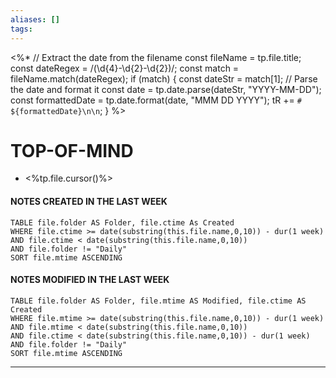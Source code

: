 ```yaml
---
aliases: []
tags: 
---
```


<%*
// Extract the date from the filename
const fileName = tp.file.title;
const dateRegex = /(\d{4}-\d{2}-\d{2})/;
const match = fileName.match(dateRegex);
if (match) {
  const dateStr = match[1];
  // Parse the date and format it
  const date = tp.date.parse(dateStr, "YYYY-MM-DD");
  const formattedDate = tp.date.format(date, "MMM DD YYYY");
  tR += `# ${formattedDate}\n\n`;
}
%>


# TOP-OF-MIND
- <%tp.file.cursor()%> 
#### NOTES CREATED IN THE LAST WEEK
``` dataview
TABLE file.folder AS Folder, file.ctime As Created
WHERE file.ctime >= date(substring(this.file.name,0,10)) - dur(1 week) 
AND file.ctime < date(substring(this.file.name,0,10)) 
AND file.folder != "Daily"
SORT file.mtime ASCENDING
```

#### NOTES MODIFIED IN THE LAST WEEK
``` dataview
TABLE file.folder AS Folder, file.mtime AS Modified, file.ctime AS Created
WHERE file.mtime >= date(substring(this.file.name,0,10)) - dur(1 week)
AND file.mtime < date(substring(this.file.name,0,10))
AND file.ctime < date(substring(this.file.name,0,10)) - dur(1 week)
AND file.folder != "Daily"
SORT file.mtime ASCENDING
```
---
